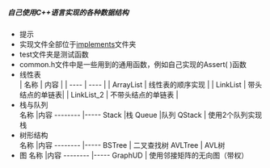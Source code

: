 ##### 自己使用C++语言实现的各种数据结构

- 提示
- 实现文件全部位于[implements](https://github.com/dzzhyk/MyTinyCppDataStructure/tree/master/DataStructure/implements)文件夹
- test文件夹是测试函数
- common.h文件中是一些用到的通用函数，例如自己实现的Assert( )函数
- 线性表	
| 名称 | 内容 |
| ---- | ---- |
| ArrayList | 线性表的顺序实现 |
| LinkList | 带头结点的单链表| 
| LinkList_2 | 不带头结点的单链表 |
- 栈与队列	
名称 |内容
-------- |-----
Stack |栈
Queue |队列
QStack | 使用2个队列实现栈
- 树形结构	
名称 |内容
-------- |-----
BSTree | 二叉查找树
AVLTree | AVL树
- 图	
名称 |内容
-------- |-----
GraphUD | 使用邻接矩阵的无向图（带权）
